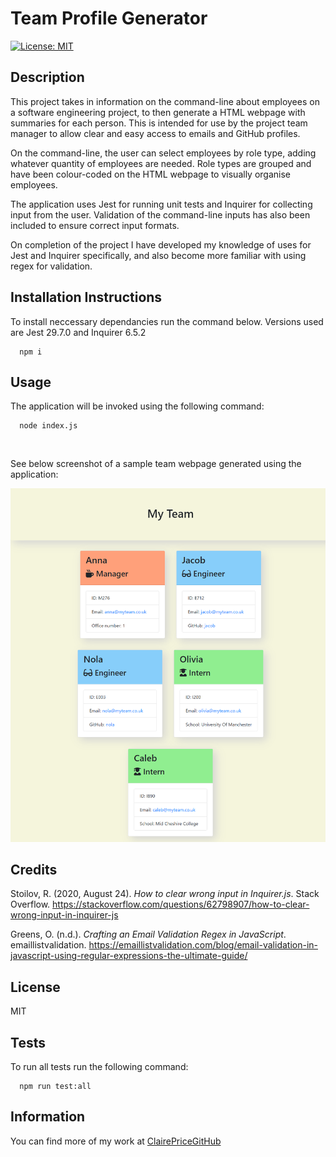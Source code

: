 # Team Profile Generator 
[![License: MIT](https://img.shields.io/badge/License-MIT-yellow.svg)](https://opensource.org/licenses/MIT)

## Description
This project takes in information on the command-line about employees on a software engineering project, to then generate a HTML webpage with summaries for each person. This is intended for use by the project team manager to allow clear and easy access to emails and GitHub profiles.

On the command-line, the user can select employees by role type, adding whatever quantity of employees are needed. Role types are grouped and have been colour-coded on the HTML webpage to visually organise employees.

The application uses Jest for running unit tests and Inquirer for collecting input from the user. Validation of the command-line inputs has also been included to ensure correct input formats.

On completion of the project I have developed my knowledge of uses for Jest and Inquirer specifically, and also become more familiar with using regex for validation.

## Installation Instructions
To install neccessary dependancies run the command below. Versions used are Jest 29.7.0 and Inquirer 6.5.2

      npm i
    

  
## Usage
The application will be invoked using the following command:

      node index.js


<p>&nbsp;</p>

See below screenshot of a sample team webpage generated using the application:

![screenshot](images/screenshot.png)

## Credits

Stoilov, R. (2020, August 24). *How to clear wrong input in Inquirer.js*. Stack Overflow. https://stackoverflow.com/questions/62798907/how-to-clear-wrong-input-in-inquirer-js

Greens, O. (n.d.). *Crafting an Email Validation Regex in JavaScript*. emaillistvalidation. https://emaillistvalidation.com/blog/email-validation-in-javascript-using-regular-expressions-the-ultimate-guide/

## License
MIT

## Tests
To run all tests run the following command:

      npm run test:all
   
## Information
You can find more of my work at [ClairePriceGitHub](https://github.com/clairepricegithub)
